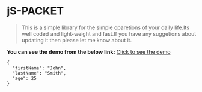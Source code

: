 # jS-PACKET
>This is a simple library for the simple oparetions of your daily life.Its well coded and light-weight and fast.If you have any suggetions about updating it then please let me know about it.

**You can see the demo from the below link:**
[Click to see the demo](https://mhsajjadhossain.github.io/js-packet/)

```
{
  "firstName": "John",
  "lastName": "Smith",
  "age": 25
}
```
